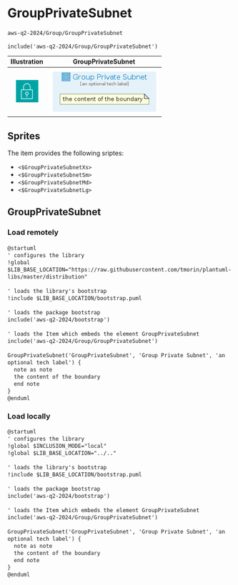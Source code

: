 # GroupPrivateSubnet


```text
aws-q2-2024/Group/GroupPrivateSubnet
```

```text
include('aws-q2-2024/Group/GroupPrivateSubnet')
```



| Illustration | GroupPrivateSubnet |
| :---: | :---: |
| ![illustration for Illustration](../../aws-q2-2024/Resource/GroupIcons/PrivateSubnet.png) | ![illustration for GroupPrivateSubnet](../../aws-q2-2024/Group/GroupPrivateSubnet.Local.png) |



## Sprites
The item provides the following sriptes:

- `<$GroupPrivateSubnetXs>`
- `<$GroupPrivateSubnetSm>`
- `<$GroupPrivateSubnetMd>`
- `<$GroupPrivateSubnetLg>`





## GroupPrivateSubnet

### Load remotely
```plantuml
@startuml
' configures the library
!global $LIB_BASE_LOCATION="https://raw.githubusercontent.com/tmorin/plantuml-libs/master/distribution"

' loads the library's bootstrap
!include $LIB_BASE_LOCATION/bootstrap.puml

' loads the package bootstrap
include('aws-q2-2024/bootstrap')

' loads the Item which embeds the element GroupPrivateSubnet
include('aws-q2-2024/Group/GroupPrivateSubnet')

GroupPrivateSubnet('GroupPrivateSubnet', 'Group Private Subnet', 'an optional tech label') {
  note as note
  the content of the boundary
  end note
}
@enduml
```

### Load locally
```plantuml
@startuml
' configures the library
!global $INCLUSION_MODE="local"
!global $LIB_BASE_LOCATION="../.."

' loads the library's bootstrap
!include $LIB_BASE_LOCATION/bootstrap.puml

' loads the package bootstrap
include('aws-q2-2024/bootstrap')

' loads the Item which embeds the element GroupPrivateSubnet
include('aws-q2-2024/Group/GroupPrivateSubnet')

GroupPrivateSubnet('GroupPrivateSubnet', 'Group Private Subnet', 'an optional tech label') {
  note as note
  the content of the boundary
  end note
}
@enduml
```

